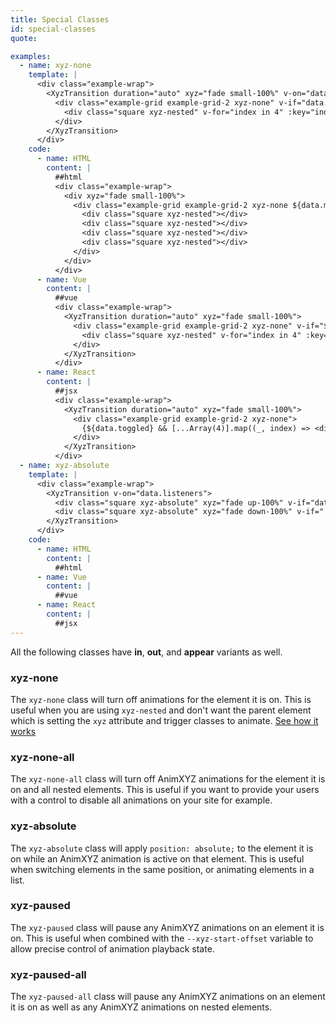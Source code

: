 ```yaml
---
title: Special Classes
id: special-classes
quote: 

examples:
  - name: xyz-none
    template: |
      <div class="example-wrap">
        <XyzTransition duration="auto" xyz="fade small-100%" v-on="data.listeners">
          <div class="example-grid example-grid-2 xyz-none" v-if="data.toggled">
            <div class="square xyz-nested" v-for="index in 4" :key="index"></div>
          </div>
        </XyzTransition>
      </div>
    code:
      - name: HTML
        content: |
          ##html
          <div class="example-wrap">
            <div xyz="fade small-100%">
              <div class="example-grid example-grid-2 xyz-none ${data.mode}">
                <div class="square xyz-nested"></div>
                <div class="square xyz-nested"></div>
                <div class="square xyz-nested"></div>
                <div class="square xyz-nested"></div>
              </div>
            </div>
          </div>
      - name: Vue
        content: |
          ##vue
          <div class="example-wrap">
            <XyzTransition duration="auto" xyz="fade small-100%">
              <div class="example-grid example-grid-2 xyz-none" v-if="${data.toggled}">
                <div class="square xyz-nested" v-for="index in 4" :key="index"></div>
              </div>
            </XyzTransition>
          </div>
      - name: React
        content: |
          ##jsx
          <div class="example-wrap">
            <XyzTransition duration="auto" xyz="fade small-100%">
              <div class="example-grid example-grid-2 xyz-none">
                {${data.toggled} && [...Array(4)].map((_, index) => <div className="square xyz-nested" key={index} />)}
              </div>
            </XyzTransition>
          </div>
  - name: xyz-absolute
    template: |
      <div class="example-wrap">
        <XyzTransition v-on="data.listeners">
          <div class="square xyz-absolute" xyz="fade up-100%" v-if="data.toggled" key="1"></div>
          <div class="square xyz-absolute" xyz="fade down-100%" v-if="!data.toggled" key="2"></div>
        </XyzTransition>
      </div>
    code:
      - name: HTML
        content: |
          ##html
      - name: Vue
        content: |
          ##vue
      - name: React
        content: |
          ##jsx
---
```


All the following classes have **in**, **out**, and **appear** variants as well.
### xyz-none
The `xyz-none` class will turn off animations for the element it is on. This is useful when you are using `xyz-nested` and don't want the parent element which is setting the `xyz` attribute and trigger classes to animate. [See how it works](?tab=examples&example=xyz-none#special-classes)

### xyz-none-all
The `xyz-none-all` class will turn off AnimXYZ animations for the element it is on and all nested elements. This is useful if you want to provide your users with a control to disable all animations on your site for example.

### xyz-absolute
The `xyz-absolute` class will apply `position: absolute;` to the element it is on while an AnimXYZ animation is active on that element. This is useful when switching elements in the same position, or animating elements in a list.

### xyz-paused
The `xyz-paused` class will pause any AnimXYZ animations on an element it is on. This is useful when combined with the `--xyz-start-offset` variable to allow precise control of animation playback state.

### xyz-paused-all
The `xyz-paused-all` class will pause any AnimXYZ animations on an element it is on as well as any AnimXYZ animations on nested elements.